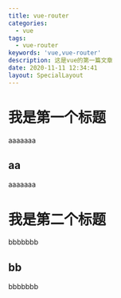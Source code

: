 ```yaml
---
title: vue-router
categories:
  - vue
tags:
  - vue-router
keywords: 'vue,vue-router'
description: 这是vue的第一篇文章
date: 2020-11-11 12:34:41
layout: SpecialLayout
---
```


# 我是第一个标题

aaaaaaa

## aa

aaaaaaa

# 我是第二个标题

bbbbbbb

## bb

bbbbbbb

